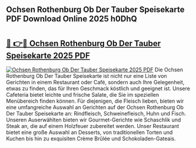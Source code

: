 ## Ochsen Rothenburg Ob Der Tauber Speisekarte PDF Download Online 2025 h0DhQ

# <h2><a href="http://gc5zwl.nevu.top/?p=Ochsen+Rothenburg+Ob+Der+Tauber+Speisekarte">🔗 👉🔴 Ochsen Rothenburg Ob Der Tauber Speisekarte 2025 PDF</a></h2>

[![Ochsen Rothenburg Ob Der Tauber Speisekarte 2025 PDF](https://i.imgur.com/dBaPXMq.png)](http://gc5zwl.nevu.top/?p=Ochsen+Rothenburg+Ob+Der+Tauber+Speisekarte)
Die Ochsen Rothenburg Ob Der Tauber Speisekarte ist nicht nur eine Liste von Gerichten in einem Restaurant oder Café, sondern auch Ihre Gelegenheit, etwas zu finden, das für Ihren Geschmack köstlich und geeignet ist. Unsere Cafeteria bietet leichte und frische Salate, die Sie im speziellen Menübereich finden können. Für diejenigen, die Fleisch lieben, bieten wir eine umfangreiche Auswahl an Gerichten auf der Ochsen Rothenburg Ob Der Tauber Speisekarte an: Rindfleisch, Schweinefleisch, Huhn und Fisch. Unseren Auserwählten bieten wir Gourmet-Gerichte wie Schaschlik und Steak an, die auf einem Holzfeuer zubereitet werden. Unser Restaurant bietet eine große Auswahl an Desserts, von traditionellen Torten und Kuchen bis hin zu exquisiten Crème Brûlée und Schokoladen-Gateais.
